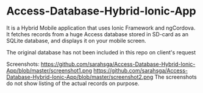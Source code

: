 # Access-Database-Hybrid-Ionic-App
It is a Hybrid Mobile application that uses Ionic Framework and ngCordova. It fetches records from a huge Access database stored in SD-card as an SQLite database, and displays it on your mobile screen.

The original database has not been included in this repo on client's request

Screenshots:
https://github.com/sarahsga/Access-Database-Hybrid-Ionic-App/blob/master/screenshot1.png
https://github.com/sarahsga/Access-Database-Hybrid-Ionic-App/blob/master/screenshot2.png
The screenshots do not show listing of the actual records on purpose.
